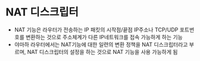 # NAT 디스크립터

- NAT 기능은 라우터가 전송하는 IP 패킷의 시작점/끝점 IP주소나 TCP/UDP 포트번호를 변환하는 것으로 주소체계가 다른 IP네트워크를 접속 가능하게 하는 기능
- 야마하 라우터에서는 NAT기능에 대한 일련의 변환 정책을 NAT 디스크립터라고 부르며, NAT 디스크립터의 설정을 하는 것으로 NAT 기능을 사용 가능하게 됨
